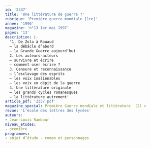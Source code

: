 ```yaml
---
id: '2337'
title: 'Une littérature de guerre ?'
rubrique: 'Première guerre mondiale [1re]'
annee: '1996'
magazine: 'n°13 1er mai 1997'
pages: '13'
description: |-
  '1. De Zola à Rouaud
  – la débâcle d’abord
  – la Grande Guerre aujourd’hui
  2. Les auteurs-acteurs
  – survivre et écrire
  – comment oser écrire ?
  3. Censure et reconnaissance
  – l’esclavage des esprits
  – les voix inaliénables
  – les voix en dépit de la guerre
  4. Une littérature originale
  – les grands cycles romanesques
  – la littérature autrement'
article_pdf: '2337.pdf'
magazine_special: Première Guerre mondiale et littérature  (2) »
revue: 'L’école des lettres des lycées'
auteurs:
- Jean-Louis Rambour
niveau_etudes:
- première
programmes:
- objet d’étude - roman et personnages
---
```

